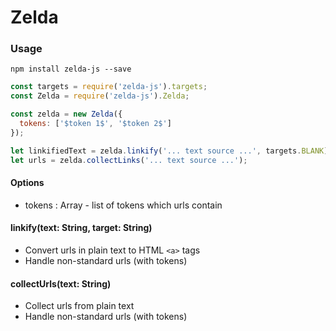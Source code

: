 # Zelda

### Usage

```shell
npm install zelda-js --save
```
```javascript
const targets = require('zelda-js').targets;
const Zelda = require('zelda-js').Zelda;

const zelda = new Zelda({
  tokens: ['$token 1$', '$token 2$']
});

let linkifiedText = zelda.linkify('... text source ...', targets.BLANK);
let urls = zelda.collectLinks('... text source ...');
```

#### Options
- tokens : Array - list of tokens which urls contain

#### linkify(text: String, target: String)
- Convert urls in plain text to HTML ```<a>``` tags
- Handle non-standard urls (with tokens)

#### collectUrls(text: String)
- Collect urls from plain text
- Handle non-standard urls (with tokens)
